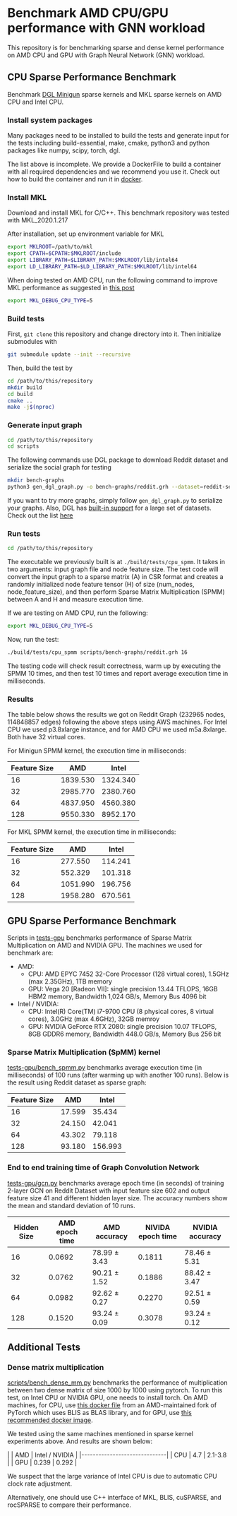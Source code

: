 Benchmark AMD CPU/GPU performance with GNN workload
===============================
This repository is for benchmarking sparse and dense kernel performance on AMD
CPU and GPU with Graph Neural Network (GNN) workload. 

CPU Sparse Performance Benchmark
---------------------
Benchmark [DGL Minigun](https://github.com/dglai/minigun) sparse kernels and
MKL sparse kernels on AMD CPU and Intel CPU.

### Install system packages
Many packages need to be installed to build the tests and generate input for
the tests including build-essential, make, cmake, python3
and python packages like numpy, scipy, torch, dgl.

The list above is incomplete. We provide a DockerFile to build a container with
all required dependencies and we recommend you use it. Check out how to build
the container and run it in [docker](./docker).

### Install MKL
Download and install MKL for C/C++. This benchmark repository was tested with MKL\_2020.1.217

After installation, set up environment variable for MKL
```bash
export MKLROOT=/path/to/mkl
export CPATH=$CPATH:$MKLROOT/include
export LIBRARY_PATH=$LIBRARY_PATH:$MKLROOT/lib/intel64
export LD_LIBRARY_PATH=$LD_LIBRARY_PATH:$MKLROOT/lib/intel64
```

When doing tested on AMD CPU, run the following command to improve MKL
performance as suggested in [this
post](https://www.pugetsystems.com/labs/hpc/How-To-Use-MKL-with-AMD-Ryzen-and-Threadripper-CPU-s-Effectively-for-Python-Numpy-And-Other-Applications-1637/)
```bash
export MKL_DEBUG_CPU_TYPE=5
```

### Build tests

First, `git clone` this repository and change directory into it. Then initialize submodules with 
```bash
git submodule update --init --recursive
```

Then, build the test by
```bash
cd /path/to/this/repository
mkdir build
cd build
cmake ..
make -j$(nproc)
```

### Generate input graph
```bash
cd /path/to/this/repository
cd scripts
```

The following commands use DGL package to download Reddit dataset and serialize the social graph for testing
```bash
mkdir bench-graphs
python3 gen_dgl_graph.py -o bench-graphs/reddit.grh --dataset=reddit-self-loop
```

If you want to try more graphs, simply follow `gen_dgl_graph.py` to serialize
your graphs. Also, DGL has [built-in
support](https://docs.dgl.ai/api/python/data.html#dataset-classes) for a large
set of datasets. Check out the list
[here](https://docs.dgl.ai/en/latest/features/dataset.html)

### Run tests
```bash
cd /path/to/this/repository
```
The executable we previously built is at `./build/tests/cpu_spmm`. It takes in
two arguments: input graph file and node feature size. The test code will
convert the input graph to a sparse matrix (A) in CSR format and creates a randomly
initialized node feature tensor (H) of size (num\_nodes, node\_feature\_size), and then
perform Sparse Matrix Multiplication (SPMM) between A and H and measure execution time.

If we are testing on AMD CPU, run the following:
```bash
export MKL_DEBUG_CPU_TYPE=5
```

Now, run the test:
```bash
./build/tests/cpu_spmm scripts/bench-graphs/reddit.grh 16
```

The testing code will check result correctness, warm up by executing the SPMM
10 times, and then test 10 times and report average execution time in
milliseconds.

### Results
The table below shows the results we got on Reddit Graph (232965 nodes,
114848857 edges) following the above steps using AWS machines. For Intel CPU we
used p3.8xlarge instance, and for AMD CPU we used m5a.8xlarge. Both have 32
virtual cores.

For Minigun SPMM kernel, the execution time in milliseconds:

| Feature Size | AMD      | Intel    |
|--------------|----------|----------|
| 16           | 1839.530 | 1324.340 |
| 32           | 2985.770 | 2380.760 |
| 64           | 4837.950 | 4560.380 |
| 128          | 9550.330 | 8952.170 |

For MKL SPMM kernel, the execution time in milliseconds:

| Feature Size | AMD      | Intel   |
|--------------|----------|---------|
| 16           | 277.550  | 114.241 |
| 32           | 552.329  | 101.318 |
| 64           | 1051.990 | 196.756 |
| 128          | 1958.280 | 670.561 |


GPU Sparse Performance Benchmark
-------------------------
Scripts in [tests-gpu](./tests-gpu) benchmarks performance of Sparse Matrix
Multiplication on AMD and NVIDIA GPU. The machines we used for benchmark are: 

- AMD:
	- CPU: AMD EPYC 7452 32-Core Processor (128 virtual cores), 1.5GHz (max
	  2.35GHz), 1TB memory
	- GPU: Vega 20 [Radeon VII]: single precision 13.44 TFLOPS, 16GB
	  HBM2 memory, Bandwidth 1,024 GB/s, Memory Bus 4096 bit
- Intel / NVIDIA:
	- CPU: Intel(R) Core(TM) i7-9700 CPU (8 physical cores, 8 virtual
	  cores), 3.0GHz (max 4.6GHz), 32GB memroy
	- GPU: NVIDIA GeForce RTX 2080: single precision 10.07 TFLOPS, 8GB
	  GDDR6 memory,
  Bandwidth 448.0 GB/s, Memory Bus 256 bit

### Sparse Matrix Multiplication (SpMM) kernel

[tests-gpu/bench\_spmm.py](./tests-gpu/bench_spmm.py) benchmarks average
execution time (in milliseconds) of 100 runs (after warming up with another 100
runs). Below is the result using Reddit dataset as sparse graph:

| Feature Size | AMD    | Intel   |
|--------------|--------|---------|
| 16           | 17.599 | 35.434  |
| 32           | 24.150 | 42.041  |
| 64           | 43.302 | 79.118  |
| 128          | 93.180 | 156.993 |

### End to end training time of Graph Convolution Network
[tests-gpu/gcn.py](./tests-gpu/gcn.py) benchmarks average epoch time (in
seconds) of training 2-layer GCN on Reddit Dataset with input feature size 602
and output feature size 41 and different hidden layer size. The accuracy
numbers show the mean and standard deviation of 10 runs.

| Hidden Size | AMD epoch time | AMD accuracy        | NIVIDA epoch time | NVIDIA accuracy     |
|-------------|----------------|---------------------|-------------------|---------------------|
| 16          | 0.0692         | 78.99 &plusmn; 3.43 | 0.1811            | 78.46 &plusmn; 5.31 |
| 32          | 0.0762         | 90.21 &plusmn; 1.52 | 0.1886            | 88.42 &plusmn; 3.47 |
| 64          | 0.0982         | 92.62 &plusmn; 0.27 | 0.2270            | 92.51 &plusmn; 0.59 |
| 128         | 0.1520         | 93.24 &plusmn; 0.09 | 0.3078            | 93.24 &plusmn; 0.12 |


Additional Tests
-----------------
### Dense matrix multiplication
[scripts/bench\_dense\_mm.py](./scripts/bench_dense_mm.py) benchmarks the
performance of multiplication between two dense matrix of size 1000 by 1000
using pytorch. To run this test, on Intel CPU or NVIDIA GPU, one needs to
install torch. On AMD machines, for CPU, use [this docker
file](https://github.com/ROCmSoftwarePlatform/pytorch/blob/master/docker/pytorch/cpu-only/Dockerfile)
from an AMD-maintained fork of PyTorch which uses BLIS as BLAS library, and for
GPU, use [this recommended docker
image](https://rocmdocs.amd.com/en/latest/Deep_learning/Deep-learning.html#recommended-install-using-published-pytorch-rocm-docker-image).

We tested using the same machines mentioned in sparse kernel experiments above.
And results are shown below:

|     | AMD   | Intel / NVIDIA | 
|------------------------------|
| CPU | 4.7   | 2.1-3.8        |
| GPU | 0.239 | 0.292          |

We suspect that the large variance of Intel CPU is due to automatic CPU clock
rate adjustment.

Alternatively, one should use C++ interface of MKL, BLIS, cuSPARSE, and
rocSPARSE to compare their performance.
